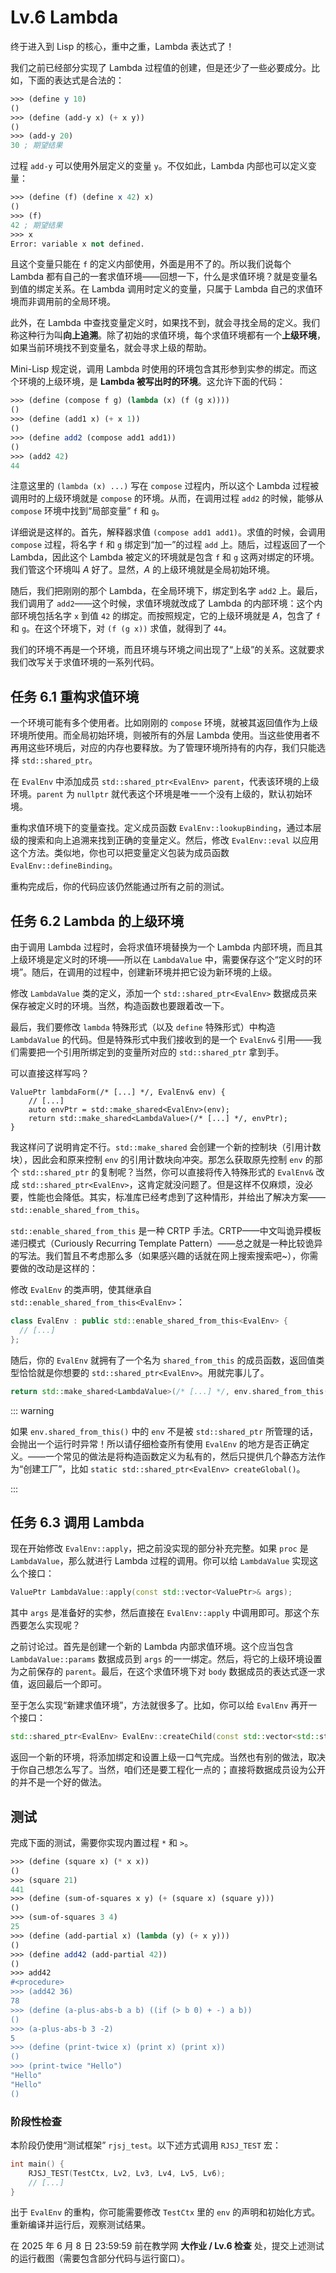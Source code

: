 # Lv.6 Lambda

终于进入到 Lisp 的核心，重中之重，Lambda 表达式了！

我们之前已经部分实现了 Lambda 过程值的创建，但是还少了一些必要成分。比如，下面的表达式是合法的：

```scheme
>>> (define y 10)
()
>>> (define (add-y x) (+ x y))
()
>>> (add-y 20)
30 ; 期望结果
```

过程 `add-y` 可以使用外层定义的变量 `y`。不仅如此，Lambda 内部也可以定义变量：

```scheme
>>> (define (f) (define x 42) x)
()
>>> (f)
42 ; 期望结果
>>> x
Error: variable x not defined.
```

且这个变量只能在 `f` 的定义内部使用，外面是用不了的。所以我们说每个 Lambda 都有自己的一套求值环境——回想一下，什么是求值环境？就是变量名到值的绑定关系。在 Lambda 调用时定义的变量，只属于 Lambda 自己的求值环境而非调用前的全局环境。

此外，在 Lambda 中查找变量定义时，如果找不到，就会寻找全局的定义。我们称这种行为叫**向上追溯**。除了初始的求值环境，每个求值环境都有一个**上级环境**，如果当前环境找不到变量名，就会寻求上级的帮助。

Mini-Lisp 规定说，调用 Lambda 时使用的环境包含其形参到实参的绑定。而这个环境的上级环境，是 **Lambda 被写出时的环境**。这允许下面的代码：

```scheme
>>> (define (compose f g) (lambda (x) (f (g x))))
()
>>> (define (add1 x) (+ x 1))
()
>>> (define add2 (compose add1 add1))
()
>>> (add2 42)
44
```

注意这里的 `(lambda (x) ...)` 写在 `compose` 过程内，所以这个 Lambda 过程被调用时的上级环境就是 `compose` 的环境。从而，在调用过程 `add2` 的时候，能够从 `compose` 环境中找到“局部变量” `f` 和 `g`。

详细说是这样的。首先，解释器求值 `(compose add1 add1)`。求值的时候，会调用 `compose` 过程，将名字 `f` 和 `g` 绑定到“加一”的过程 `add` 上。随后，过程返回了一个 Lambda，因此这个 Lambda 被定义的环境就是包含 `f` 和 `g` 这两对绑定的环境。我们管这个环境叫 *A* 好了。显然，*A* 的上级环境就是全局初始环境。

随后，我们把刚刚的那个 Lambda，在全局环境下，绑定到名字 `add2` 上。最后，我们调用了 `add2`——这个时候，求值环境就改成了 Lambda 的内部环境：这个内部环境包括名字 `x` 到值 `42` 的绑定。而按照规定，它的上级环境就是 *A*，包含了 `f` 和 `g`。在这个环境下，对 `(f (g x))` 求值，就得到了 `44`。

我们的环境不再是一个环境，而且环境与环境之间出现了“上级”的关系。这就要求我们改写关于求值环境的一系列代码。

## 任务 6.1 重构求值环境

一个环境可能有多个使用者。比如刚刚的 `compose` 环境，就被其返回值作为上级环境所使用。而全局初始环境，则被所有的外层 Lambda 使用。当这些使用者不再用这些环境后，对应的内存也要释放。为了管理环境所持有的内存，我们只能选择 `std::shared_ptr`。

在 `EvalEnv` 中添加成员 `std::shared_ptr<EvalEnv> parent`，代表该环境的上级环境。`parent` 为 `nullptr` 就代表这个环境是唯一一个没有上级的，默认初始环境。

重构求值环境下的变量查找。定义成员函数 `EvalEnv::lookupBinding`，通过本层级的搜索和向上追溯来找到正确的变量定义。然后，修改 `EvalEnv::eval` 以应用这个方法。类似地，你也可以把变量定义包装为成员函数 `EvalEnv::defineBinding`。

重构完成后，你的代码应该仍然能通过所有之前的测试。

## 任务 6.2 Lambda 的上级环境

由于调用 Lambda 过程时，会将求值环境替换为一个 Lambda 内部环境，而且其上级环境是定义时的环境——所以在 `LambdaValue` 中，需要保存这个“定义时的环境”。随后，在调用的过程中，创建新环境并把它设为新环境的上级。

修改 `LambdaValue` 类的定义，添加一个 `std::shared_ptr<EvalEnv>` 数据成员来保存被定义时的环境。当然，构造函数也要跟着改一下。

最后，我们要修改 `lambda` 特殊形式（以及 `define` 特殊形式）中构造 `LambdaValue` 的代码。但是特殊形式中我们接收到的是一个 `EvalEnv&` 引用——我们需要把一个引用所绑定到的变量所对应的 `std::shared_ptr` 拿到手。

可以直接这样写吗？
```cpp{3}
ValuePtr lambdaForm(/* [...] */, EvalEnv& env) {
    // [...]
    auto envPtr = std::make_shared<EvalEnv>(env);
    return std::make_shared<LambdaValue>(/* [...] */, envPtr);
}
```

我这样问了说明肯定不行。`std::make_shared` 会创建一个新的控制块（引用计数块），因此会和原来控制 `env` 的引用计数块向冲突。那怎么获取原先控制 `env` 的那个 `std::shared_ptr` 的复制呢？当然，你可以直接将传入特殊形式的 `EvalEnv&` 改成 `std::shared_ptr<EvalEnv>`，这肯定就没问题了。但是这样不仅麻烦，没必要，性能也会降低。其实，标准库已经考虑到了这种情形，并给出了解决方案——`std::enable_shared_from_this`。

`std::enable_shared_from_this` 是一种 CRTP 手法。CRTP——中文叫诡异模板递归模式（Curiously Recurring Template Pattern）——总之就是一种比较诡异的写法。我们暂且不考虑那么多（如果感兴趣的话就在网上搜索搜索吧~），你需要做的改动是这样的：

修改 `EvalEnv` 的类声明，使其继承自 `std::enable_shared_from_this<EvalEnv>`：
```cpp
class EvalEnv : public std::enable_shared_from_this<EvalEnv> {
  // [...]
};
```

随后，你的 `EvalEnv` 就拥有了一个名为 `shared_from_this` 的成员函数，返回值类型恰恰就是你想要的 `std::shared_ptr<EvalEnv>`。用就完事儿了。

```cpp
return std::make_shared<LambdaValue>(/* [...] */, env.shared_from_this());
```

::: warning

如果 `env.shared_from_this()` 中的 `env` 不是被 `std::shared_ptr` 所管理的话，会抛出一个运行时异常！所以请仔细检查所有使用 `EvalEnv` 的地方是否正确定义。——一个常见的做法是将构造函数定义为私有的，然后只提供几个静态方法作为“创建工厂”，比如 `static std::shared_ptr<EvalEnv> createGlobal()`。

:::

## 任务 6.3 调用 Lambda

现在开始修改 `EvalEnv::apply`，把之前没实现的部分补充完整。如果 `proc` 是 `LambdaValue`，那么就进行 Lambda 过程的调用。你可以给 `LambdaValue` 实现这么个接口：

```cpp
ValuePtr LambdaValue::apply(const std::vector<ValuePtr>& args);
```

其中 `args` 是准备好的实参，然后直接在 `EvalEnv::apply` 中调用即可。那这个东西要怎么实现呢？

之前讨论过。首先是创建一个新的 Lambda 内部求值环境。这个应当包含 `LambdaValue::params` 数据成员到 `args` 的一一绑定。然后，将它的上级环境设置为之前保存的 `parent`。最后，在这个求值环境下对 `body` 数据成员的表达式逐一求值，返回最后一个即可。

至于怎么实现“新建求值环境”，方法就很多了。比如，你可以给 `EvalEnv` 再开一个接口：

```cpp
std::shared_ptr<EvalEnv> EvalEnv::createChild(const std::vector<std::string>& params, const std::vector<ValuePtr>& args);
```

返回一个新的环境，将添加绑定和设置上级一口气完成。当然也有别的做法，取决于你自己想怎么写了。当然，咱们还是要工程化一点的；直接将数据成员设为公开的并不是一个好的做法。

## 测试

完成下面的测试，需要你实现内置过程 `*` 和 `>`。

```scheme
>>> (define (square x) (* x x))
()
>>> (square 21)
441
>>> (define (sum-of-squares x y) (+ (square x) (square y)))
()
>>> (sum-of-squares 3 4)
25
>>> (define (add-partial x) (lambda (y) (+ x y)))
()
>>> (define add42 (add-partial 42))
()
>>> add42
#<procedure>
>>> (add42 36)
78
>>> (define (a-plus-abs-b a b) ((if (> b 0) + -) a b))
()
>>> (a-plus-abs-b 3 -2)
5
>>> (define (print-twice x) (print x) (print x))
()
>>> (print-twice "Hello")
"Hello"
"Hello"
()
```

### 阶段性检查

本阶段仍使用“测试框架” `rjsj_test`。以下述方式调用 `RJSJ_TEST` 宏：

```cpp
int main() {
    RJSJ_TEST(TestCtx, Lv2, Lv3, Lv4, Lv5, Lv6);
    // [...]
}
```

出于 `EvalEnv` 的重构，你可能需要修改 `TestCtx` 里的 `env` 的声明和初始化方式。重新编译并运行后，观察测试结果。

在 2025 年 6 月 8 日 23:59:59 前在教学网 **大作业 / Lv.6 检查** 处，提交上述测试的运行截图（需要包含部分代码与运行窗口）。

